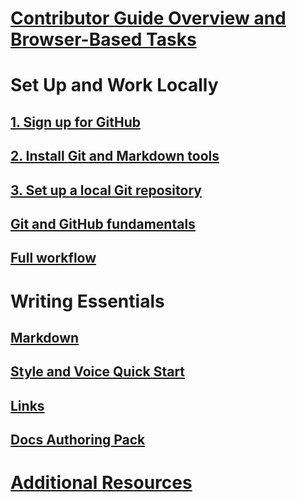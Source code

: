 # [Contributor Guide Overview and Browser-Based Tasks](index.md)
# Set Up and Work Locally
## [1. Sign up for GitHub](get-started-setup-github.md)
## [2. Install Git and Markdown tools](get-started-setup-tools.md)
## [3. Set up a local Git repository](get-started-setup-local.md)
## [Git and GitHub fundamentals](git-github-fundamentals.md)
## [Full workflow](how-to-write-workflows-major.md)
# Writing Essentials
## [Markdown](how-to-write-use-markdown.md)
## [Style and Voice Quick Start](style-quick-start.md)
## [Links](how-to-write-links.md)
## [Docs Authoring Pack](how-to-write-docs-auth-pack.md)
<!--
## Creating new content
   <!--
     This page introduces the process to work locally on
     your own machine, following github flow.

     Content will be taken from the last two sections of
     how-to-contribute.md (writing new samples, and creating new content)
     and the how-to-write-workflows-major.md)
### Setup and Clone Source
   <!--
      This page will guide folks through the setup process
      through cloning the repo.

      It will have condensed versions of get-started-setup-github,
      get-started-setup-tools, and get-started-setup-local.
### Git and GitHub Essentials
   <!--
      Explain the basics of Git and GitHub, and the GitHub flow
      process.

      Much, or all of this will be from full-workflow, and git-github-fundamentals

      The full list of repos probably doesn't belong here.
### Contribute New Topics
   <!--
     Primarily new content, but will include the content from the
     how-to-write-use-markdown, style-quick-start and how-to-write-links

     Process content will also be taken from how-to-contribute.
#### Content Types
#### Markdown Resources
#### Tone, Voice, and Style
### Contribute New Samples
   <!--
     Primarily new content, with some taken from how-to-contribute.

     This will also point to repo-specific guidance for samples.

     We have an important decision to make here: This contributing guide
     can contain the union of all code style rules for all different languages
     and frameworks, or it can contain the intersection (code samples must
     compile and run).

     I'm in favor of the former: Everyone writing Python should follow the Python
     guidance; everyone writing C# should follow the C# rules. Those should be 
     consistent regardless of the project team.
## List of Documentation Repositories -->
   <!-- 
     This will take the list of repos from git-github-fundamentals
     for the public repositories.

     Open question: How to keep this up to date?
   -->
# [Additional Resources](additional-resources.md)
